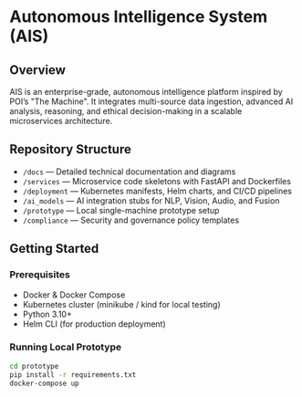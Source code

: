 # Autonomous Intelligence System (AIS)

## Overview

AIS is an enterprise-grade, autonomous intelligence platform inspired by POI’s "The Machine". It integrates multi-source data ingestion, advanced AI analysis, reasoning, and ethical decision-making in a scalable microservices architecture.

## Repository Structure

- `/docs` — Detailed technical documentation and diagrams  
- `/services` — Microservice code skeletons with FastAPI and Dockerfiles  
- `/deployment` — Kubernetes manifests, Helm charts, and CI/CD pipelines  
- `/ai_models` — AI integration stubs for NLP, Vision, Audio, and Fusion  
- `/prototype` — Local single-machine prototype setup  
- `/compliance` — Security and governance policy templates  

## Getting Started

### Prerequisites

- Docker & Docker Compose  
- Kubernetes cluster (minikube / kind for local testing)  
- Python 3.10+  
- Helm CLI (for production deployment)  

### Running Local Prototype

```bash
cd prototype
pip install -r requirements.txt
docker-compose up

